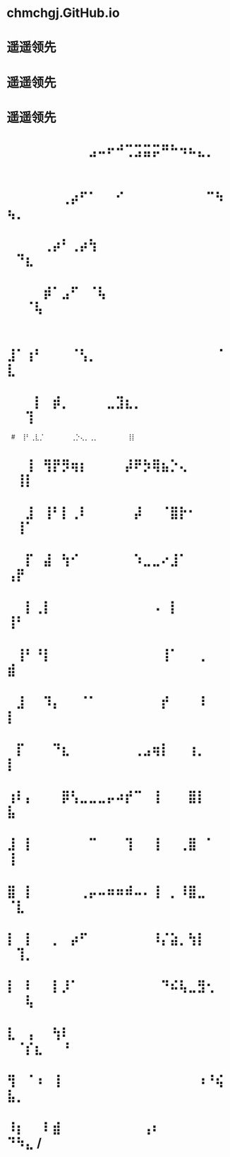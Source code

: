 # chmchgj.GitHub.io
# 遥遥领先
# 遥遥领先
# 遥遥领先
# ⠀⠀⠀⠀⠀⠀⠀⠀⠀⣠⠤⠖⠚⢉⣩⣭⡭⠛⠓⠲⠦⣄⡀⠀⠀⠀
# ⠀⠀⠀⠀⠀⠀⢀⡴⠋⠁⠀⠀⠊⠀⠀⠀⠀⠀⠀⠀⠀⠀⠉⠳⢦⡀⠀
# ⠀⠀⠀⠀⢀⡴⠃⢀⡴⢳⠀⠀⠀⠀⠀⠀⠀⠀⠀⠀⠀⠀⠀⠀⠀⠙⣆
# ⠀⠀⠀⠀⡾⠁⣠⠋⠀⠈⢧⠀⠀⠀⠀⠀⠀⠀⠀⠀⠀⠀⠀ ⠀⠀⠈⢧
# ⠀  ⣸⠁⢰⠃⠀⠀⠀⠈⢣⡀⠀⠀⠀⠀⠀⠀⠀⠀⠀⠀⠀⠀⠀⠈⣇
# ⠀⠀⠀⡇⠀⡾⡀⠀⠀⠀⠀⣀⣹⣆⡀⠀⠀⠀⠀⠀⠀⠀⠀⠀ ⠀⠀⢹
⠀# ⠀⢸⠃⢀⣇⡈⠀⠀⠀⠀⠀⠀⢀⡑⢄⡀⢀⡀⠀⠀⠀⠀⠀ ⠀⢸⡇
# ⠀⠀⢸⠀⢻⡟⡻⢶⡆⠀⠀⠀⠀⡼⠟⡳⢿⣦⡑⢄⠀⠀⠀⠀⠀⢸⡇
# ⠀⠀⣸⠀⢸⠃⡇⢀⠇⠀⠀⠀⠀⠀⡼⠀⠀⠈⣿⡗⠂⠀⠀⠀⠀⢸⠁
# ⠀⠀⡏⠀⣼⠀⢳⠊⠀⠀⠀⠀⠀⠀⠱⣀⣀⠔⣸⠁⠀⠀⠀⠀⢠⡟⠀
# ⠀⠀⡇⢀⡇⠀⠀⠀⠀⠀⠀⠀⠀⠀⠀⠀⠠⠀⡇⠀⠀⠀⠀⠀⢸⠃⠀
# ⠀⢸⠃⠘⡇⠀⠀⠀⠀⠀⠀⠀⠀⠀⠀⠀⠀⢸⠁⠀⠀⢀⠀⠀⣾⠀⠀
# ⠀⣸⠀⠀⠹⡄⠀⠀⠈⠁⠀⠀⠀⠀⠀⠀⠀⡞⠀⠀⠀⠸⠀⠀⡇⠀⠀
# ⠀⡏⠀⠀⠀⠙⣆⠀⠀⠀⠀⠀⠀⠀⢀⣠⢶⡇⠀⠀⢰⡀⠀⠀⡇⠀⠀
# ⢰⠇⡄⠀⠀⠀⡿⢣⣀⣀⣀⡤⠴⡞⠉⠀⢸⠀⠀⠀⣿⡇⠀⠀⣧⠀⠀
# ⣸⠀⡇⠀⠀⠀⠀⠀⠀⠉⠀⠀⠀⢹⠀⠀⢸⠀⠀⢀⣿⠀⠁⠀⢸⠀⠀
# ⣿⠀⡇⠀⠀⠀⠀⠀⢀⡤⠤⠶⠶⠾⠤⠄⢸⠀⡀⠸⣿⣀⠀⠀⠈⣇⠀
# ⡇⠀⡇⠀⠀⡀⠀⡴⠋⠀⠀⠀⠀⠀⠀⠀⠸⡌⣵⡀⢳⡇⠀⠀⠀⢹⡀
# ⡇⠀⠇⠀⠀⡇⡸⠁⠀⠀⠀⠀⠀⠀⠀⠀⠀⠙⠮⢧⣀⣻⢂⠀⠀⠀⢧
# ⣇⠀⢠⠀⠀⢳⠇⠀⠀⠀⠀⠀⠀⠀⠀⠀⠀⠀ ⠀ ⠀⠈⡎⣆⠀⠀⠘
# ⢻⠀⠈⠰⠀⢸⠀⠀⠀⠀⠀⠀⠀⠀⠀⠀⠀⠀⠀⠀⠀⠰⠘⢮⣧⡀⠀
# ⠸⡆⠀⠀⠇⣾⠀⠀⠀⠀⠀⠀⠀⠀⠀⢠⠆⠀⠀⠀⠀⠀⠀⠀⠙⠳⣄​ /
